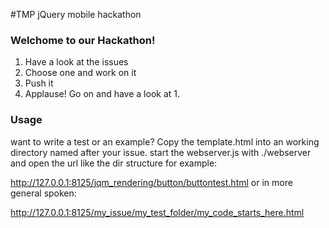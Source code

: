 #TMP jQuery mobile hackathon 

### Welchome to our Hackathon!

1.  Have a look at the issues
2.  Choose one and work on it
3.  Push it
4.  Applause! Go on and have a look at 1.

### Usage

want to write a test or an example?
Copy the template.html into an working directory named after your issue.
start the webserver.js with ./webserver and open the url like the dir structure
for example:

http://127.0.0.1:8125/jqm_rendering/button/buttontest.html
or in more general spoken:

http://127.0.0.1:8125/my_issue/my_test_folder/my_code_starts_here.html